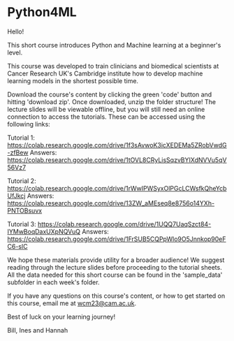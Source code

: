 # Python4ML
Hello!

This short course introduces Python and Machine learning at a beginner's level.

This course was developed to train clinicians and biomedical scientists at Cancer Research UK's Cambridge institute how to develop machine learning models in the shortest possible time.

Download the course's content by clicking the green 'code' button and hitting 'download zip'. Once downloaded, unzip the folder structure! The lecture slides will be viewable offline, but you will still need an online connection to access the tutorials. These can be accessed using the following links:

Tutorial 1: https://colab.research.google.com/drive/1f3sAvwoK3icXEDEMa5ZRobVwdG-zfBew
Answers: https://colab.research.google.com/drive/1tOVL8CRyLisSqzvBYIXdNVVu5qV56Vz7

Tutorial 2: https://colab.research.google.com/drive/1rWwIPWSyxOlPGcLCWsfkQheYcbUfJkcj
Answers: https://colab.research.google.com/drive/13ZW_aMEseq8e8756o14YXh-PNTOBsuvx

Tutorial 3: https://colab.research.google.com/drive/1UQQ7UaqSzct84-IYMwBoqDaxUXpNQVuQ
Answers: https://colab.research.google.com/drive/1FrSUB5CQPpWlo9O5Jnnkop90eFC6-slC

We hope these materials provide utility for a broader audience! We suggest reading through the lecture slides before proceeding to the tutorial sheets. All the data needed for this short course can be found in the 'sample_data' subfolder in each week's folder.

If you have any questions on this course's content, or how to get started on this course, email me at wcm23@cam.ac.uk.

Best of luck on your learning journey!

Bill, Ines and Hannah
